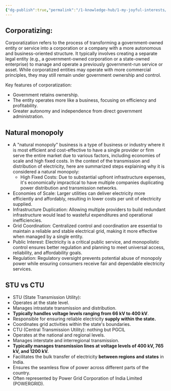 ```yaml
---
{"dg-publish":true,"permalink":"/1-knowledge-hub/1-my-joyful-interests/business/some-business-concepts/","noteIcon":""}
---
```


## Corporatizing:

Corporatization refers to the process of transforming a government-owned entity or service into a corporation or a company with a more autonomous and business-oriented structure. It typically involves creating a separate legal entity (e.g., a government-owned corporation or a state-owned enterprise) to manage and operate a previously government-run service or asset. While corporatized entities may operate with more commercial principles, they may still remain under government ownership and control.

Key features of corporatization:

- Government retains ownership.
- The entity operates more like a business, focusing on efficiency and profitability.
- Greater autonomy and independence from direct government administration.
## Natural monopoly

- A "natural monopoly" business is a type of business or industry where it is most efficient and cost-effective to have a single provider or firm serve the entire market due to various factors, including economies of scale and high fixed costs. In the context of the transmission and distribution of electricity, here are summarized steps explaining why it is considered a natural monopoly:
    - High Fixed Costs: Due to substantial upfront infrastructure expenses, it's economically impractical to have multiple companies duplicating power distribution and transmission networks.
- Economies of Scale: Larger utilities can deliver electricity more efficiently and affordably, resulting in lower costs per unit of electricity supplied.
- Infrastructure Duplication: Allowing multiple providers to build redundant infrastructure would lead to wasteful expenditures and operational inefficiencies.
- Grid Coordination: Centralized control and coordination are essential to maintain a reliable and stable electrical grid, making it more effective when managed by a single entity.
- Public Interest: Electricity is a critical public service, and monopolistic control ensures better regulation and planning to meet universal access, reliability, and affordability goals.
- Regulation: Regulatory oversight prevents potential abuse of monopoly power while ensuring consumers receive fair and dependable electricity services.
## STU vs CTU

- STU (State Transmission Utility):
- Operates at the state level.
- Manages intrastate transmission and distribution.
- **Typically handles voltage levels ranging from 66 kV to 400 kV**.
- Responsible for ensuring reliable electricity **supply within the state.**
- Coordinates grid activities within the state's boundaries.
- CTU (Central Transmission Utility): nothing but PGCIL
- Operates at the national and regional levels.
- Manages interstate and interregional transmission.
- **Typically manages transmission lines at voltage levels of 400 kV, 765 kV, and 1200 kV.**
- Facilitates the bulk transfer of electricity **between regions and states** in India.
- Ensures the seamless flow of power across different parts of the country.
- Often represented by Power Grid Corporation of India Limited (POWERGRID).
